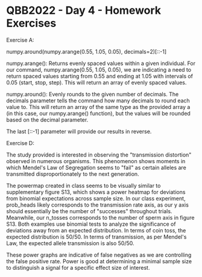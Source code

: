 # QBB2022 - Day 4 - Homework Exercises

Exercise A:

numpy.around(numpy.arange(0.55, 1.05, 0.05), decimals=2)[::-1]

numpy.arange(): Returns evenly spaced values within a given individual. For our command, numpy.arange(0.55, 1.05, 0.05), we are indicating a need to return spaced values starting from 0.55 and ending at 1.05 with intervals of 0.05 (start, stop, step). This will return an array of evenly spaced values.

numpy.around(): Evenly rounds to the given number of decimals. The decimals parameter tells the command how many decimals to round each value to. This will return an array of the same type as the provided array a (in this case, our numpy.arange() function), but the values will be rounded based on the decimal parameter.

The last [::-1] parameter will provide our results in reverse.

Exercise D:

The study provided is interested in observing the "transmission distortion" observed in numerous organisms. This phenomenon shows moments in which Mendel's Law of Segregation seems to "fail" as certain alleles are transmitted disproportionately to the next generation. 

The powermap created in class seems to be visually similar to supplementary figure S13, which shows a power heatmap for deviations from binomial expectations across sample size. In our class experiment, prob_heads likely corresponds to the transmission rate axis, as our y axis should essentially be the number of "successes" throughout trials. Meanwhile, our n_tosses corresponds to the number of sperm axis in figure S13. Both examples use binomial tests to analyze the significance of deviations away from an expected distribution. In terms of coin toss, the expected distribution is 50/50. In terms of transmission, as per Mendel's Law, the expected allele transmission is also 50/50.

These power graphs are indicative of false negatives as we are controlling the false positive rate. Power is good at determining a minimal sample size to distinguish a signal for a specific effect size of interest. 